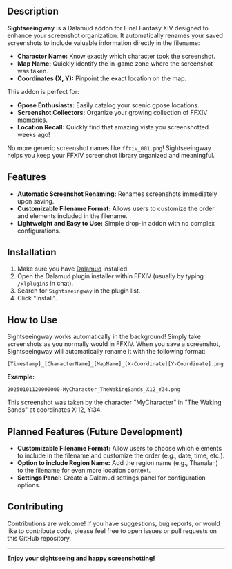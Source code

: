 ## Description

**Sightseeingway** is a Dalamud addon for Final Fantasy XIV designed to enhance your screenshot organization.  It automatically renames your saved screenshots to include valuable information directly in the filename:

  * **Character Name:**  Know exactly which character took the screenshot.
  * **Map Name:**  Quickly identify the in-game zone where the screenshot was taken.
  * **Coordinates (X, Y):** Pinpoint the exact location on the map.

This addon is perfect for:

  * **Gpose Enthusiasts:**  Easily catalog your scenic gpose locations.
  * **Screenshot Collectors:**  Organize your growing collection of FFXIV memories.
  * **Location Recall:**  Quickly find that amazing vista you screenshotted weeks ago\!

No more generic screenshot names like `ffxiv_001.png`\!  Sightseeingway helps you keep your FFXIV screenshot library organized and meaningful.

## Features

  * **Automatic Screenshot Renaming:** Renames screenshots immediately upon saving.
  * **Customizable Filename Format:** Allows users to customize the order and elements included in the filename.
  * **Lightweight and Easy to Use:** Simple drop-in addon with no complex configurations.

## Installation

1.  Make sure you have [Dalamud](https://www.google.com/url?sa=E&source=gmail&q=https://goatcorp.github.io/dalamud/) installed.
2.  Open the Dalamud plugin installer within FFXIV (usually by typing `/xlplugins` in chat).
3.  Search for `Sightseeingway` in the plugin list.
4.  Click "Install".

## How to Use

Sightseeingway works automatically in the background\!  Simply take screenshots as you normally would in FFXIV.  When you save a screenshot, Sightseeingway will automatically rename it with the following format:

`[Timestamp]_[CharacterName]_[MapName]_[X-Coordinate][Y-Coordinate].png`

**Example:**

`20250101120000000-MyCharacter_TheWakingSands_X12_Y34.png`

This screenshot was taken by the character "MyCharacter" in "The Waking Sands" at coordinates X:12, Y:34.

## Planned Features (Future Development)

  * **Customizable Filename Format:** Allow users to choose which elements to include in the filename and customize the order (e.g., date, time, etc.).
  * **Option to include Region Name:** Add the region name (e.g., Thanalan) to the filename for even more location context.
  * **Settings Panel:**  Create a Dalamud settings panel for configuration options.

## Contributing

Contributions are welcome\!  If you have suggestions, bug reports, or would like to contribute code, please feel free to open issues or pull requests on this GitHub repository.

-----

**Enjoy your sightseeing and happy screenshotting\!**
